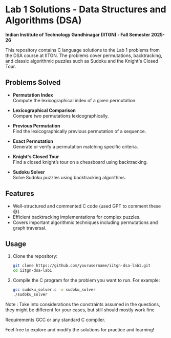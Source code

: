 # Lab 1 Solutions - Data Structures and Algorithms (DSA)  
**Indian Institute of Technology Gandhinagar (IITGN) - Fall Semester 2025-26**

This repository contains C language solutions to the Lab 1 problems from the DSA course at IITGN. The problems cover permutations, backtracking, and classic algorithmic puzzles such as Sudoku and the Knight's Closed Tour.

## Problems Solved

- **Permutation Index**  
  Compute the lexicographical index of a given permutation.

- **Lexicographical Comparison**  
  Compare two permutations lexicographically.

- **Previous Permutation**  
  Find the lexicographically previous permutation of a sequence.

- **Exact Permutation**  
  Generate or verify a permutation matching specific criteria.

- **Knight's Closed Tour**  
  Find a closed knight’s tour on a chessboard using backtracking.

- **Sudoku Solver**  
  Solve Sudoku puzzles using backtracking algorithms.

## Features

- Well-structured and commented C code (used GPT to comment these 😅).  
- Efficient backtracking implementations for complex puzzles.  
- Covers important algorithmic techniques including permutations and graph traversal.

## Usage

1. Clone the repository:  
   ```bash
   git clone https://github.com/yourusername/iitgn-dsa-lab1.git
   cd iitgn-dsa-lab1
2. Compile the C program for the problem you want to run. For example:
   ```bash
   gcc sudoku_solver.c -o sudoku_solver
   ./sudoku_solver
Note : Take into considerations the constraints assumed in the questions, they might be different for your cases, but still should mostly work fine

Requirements
GCC or any standard C compiler.

Feel free to explore and modify the solutions for practice and learning!

